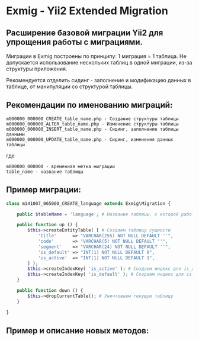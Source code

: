 # Exmig - Yii2 Extended Migration

## Расширение базовой миграции Yii2 для упрощения работы с миграциями.

Миграции в Exmig построены по принципу: 1 миграция = 1 таблица. Не допускается использование нескольких таблиц в одной миграции, из-за структуры приложения.

Рекомендуется отделить сидинг - заполнение и модификацию данных в таблице, от манипуляции со структурой таблицы.

Рекомендации по именованию миграций:
------------------------------------

```
m000000_000000_CREATE_table_name.php - Создание структуры таблицы
m000000_000000_ALTER_table_name.php - Изменение структуры таблицы
m000000_000000_INSERT_table_name.php - Сидинг, заполнение таблицы данными
m000000_000000_UPDATE_table_name.php - Сидинг, изменения данных таблицы
```

где

```
m000000_000000 - временная метка миграции
table_name - название таблицы
```

Пример миграции:
----------------

```php
class m141007_065000_CREATE_language extends Exmig\Migration {

    public $tableName = 'language'; # Название таблицы, с которой работает миграция

    public function up () {
        $this->createEntityTable( [ # Создаем таблицу сущности
            'title'      => "VARCHAR(255) NOT NULL DEFAULT ''",
            'code'       => "VARCHAR(5) NOT NULL DEFAULT ''",
            'segment'    => "VARCHAR(24) NOT NULL DEFAULT ''",
            'is_default' => "INT(1) NOT NULL DEFAULT 0",
            'is_active'  => "INT(1) NOT NULL DEFAULT 1",
        ] );
        $this->createIndexKey( 'is_active' ); # Создаем индекс для is_active
        $this->createIndexKey( 'is_default' ); # Создаем индекс для is_default
    }

    public function down () {
        $this->dropCurrentTable(); # Уничтожаем текущую таблицу
    }

}
```

Пример и описание новых методов:
--------------------------------
